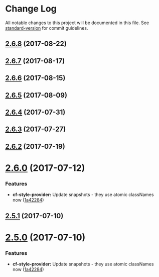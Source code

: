 # Change Log

All notable changes to this project will be documented in this file.
See [standard-version](https://github.com/conventional-changelog/standard-version) for commit guidelines.

<a name="2.6.8"></a>
## [2.6.8](https://github.com/cloudflare/cf-ui/compare/cf-component-box@2.6.7...cf-component-box@2.6.8) (2017-08-22)




<a name="2.6.7"></a>
## [2.6.7](https://github.com/cloudflare/cf-ui/compare/cf-component-box@2.6.6...cf-component-box@2.6.7) (2017-08-17)




<a name="2.6.6"></a>
## [2.6.6](https://github.com/cloudflare/cf-ui/compare/cf-component-box@2.6.5...cf-component-box@2.6.6) (2017-08-15)




<a name="2.6.5"></a>
## [2.6.5](https://github.com/cloudflare/cf-ui/compare/cf-component-box@2.6.3...cf-component-box@2.6.5) (2017-08-09)




<a name="2.6.4"></a>
## [2.6.4](https://github.com/koddsson/cf-ui/compare/cf-component-box@2.6.3...cf-component-box@2.6.4) (2017-07-31)




<a name="2.6.3"></a>
## [2.6.3](https://github.com/cloudflare/cf-ui/compare/cf-component-box@2.6.2...cf-component-box@2.6.3) (2017-07-27)




<a name="2.6.2"></a>
## [2.6.2](https://github.com/cloudflare/cf-ui/compare/cf-component-box@2.6.1...cf-component-box@2.6.2) (2017-07-19)




<a name="2.6.0"></a>
# [2.6.0](https://github.com/sejoker/cf-ui/compare/cf-component-box@2.4.0...cf-component-box@2.6.0) (2017-07-12)


### Features

* **cf-style-provider:** Update snapshots - they use atomic classNames now ([1a42284](https://github.com/sejoker/cf-ui/commit/1a42284))




<a name="2.5.1"></a>
## [2.5.1](https://github.com/koddsson/cf-ui/compare/cf-component-box@2.5.0...cf-component-box@2.5.1) (2017-07-10)




<a name="2.5.0"></a>
# [2.5.0](https://github.com/koddsson/cf-ui/compare/cf-component-box@2.4.0...cf-component-box@2.5.0) (2017-07-10)


### Features

* **cf-style-provider:** Update snapshots - they use atomic classNames now ([1a42284](https://github.com/koddsson/cf-ui/commit/1a42284))
